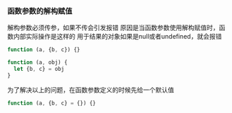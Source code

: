 ### 函数参数的解构赋值

解构参数必须传参，如果不传会引发报错
原因是当函数参数使用解构赋值时，函数内部实际操作是这样的
用于结果的对象如果是null或者undefined，就会报错
```js
function (a, {b, c}) {}

function (a, obj) {
  let {b, c} = obj
}
```
为了解决以上的问题，在函数参数定义的时候先给一个默认值
```js
function (a, {b, c} = {}) {}
```